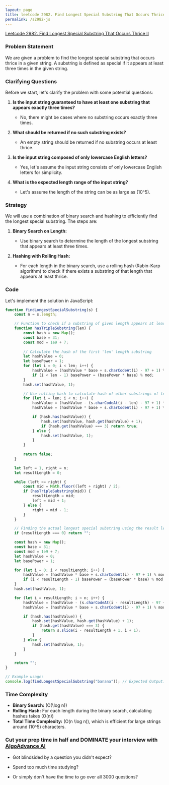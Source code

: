 ```yaml
---
layout: page
title: leetcode 2982. Find Longest Special Substring That Occurs Thrice II
permalink: /s2982-js
---
```

[Leetcode 2982. Find Longest Special Substring That Occurs Thrice II](https://algoadvance.github.io/algoadvance/l2982)
### Problem Statement

We are given a problem to find the longest special substring that occurs thrice in a given string. A substring is defined as special if it appears at least three times in the given string.

### Clarifying Questions

Before we start, let's clarify the problem with some potential questions:

1. **Is the input string guaranteed to have at least one substring that appears exactly three times?**
   - No, there might be cases where no substring occurs exactly three times.

2. **What should be returned if no such substring exists?**
   - An empty string should be returned if no substring occurs at least thrice.

3. **Is the input string composed of only lowercase English letters?**
   - Yes, let's assume the input string consists of only lowercase English letters for simplicity.

4. **What is the expected length range of the input string?**
   - Let's assume the length of the string can be as large as \(10^5\).

### Strategy

We will use a combination of binary search and hashing to efficiently find the longest special substring. The steps are:

1. **Binary Search on Length:**
   - Use binary search to determine the length of the longest substring that appears at least three times.

2. **Hashing with Rolling Hash:**
   - For each length in the binary search, use a rolling hash (Rabin-Karp algorithm) to check if there exists a substring of that length that appears at least thrice.

### Code

Let's implement the solution in JavaScript:

```javascript
function findLongestSpecialSubstring(s) {
    const n = s.length;

    // Function to check if a substring of given length appears at least thrice.
    function hasTripleSubstring(len) {
        const hash = new Map();
        const base = 31;
        const mod = 1e9 + 7;
        
        // Calculate the hash of the first 'len' length substring
        let hashValue = 0;
        let basePower = 1;
        for (let i = 0; i < len; i++) {
            hashValue = (hashValue * base + s.charCodeAt(i) - 97 + 1) % mod;
            if (i < len - 1) basePower = (basePower * base) % mod;
        }
        hash.set(hashValue, 1);

        // Use rolling hash to calculate hash of other substrings of length 'len'
        for (let i = len; i < n; i++) {
            hashValue = (hashValue - (s.charCodeAt(i - len) - 97 + 1) * basePower % mod + mod) % mod;
            hashValue = (hashValue * base + s.charCodeAt(i) - 97 + 1) % mod;

            if (hash.has(hashValue)) {
                hash.set(hashValue, hash.get(hashValue) + 1);
                if (hash.get(hashValue) === 3) return true;
            } else {
                hash.set(hashValue, 1);
            }
        }
        
        return false;
    }

    let left = 1, right = n;
    let resultLength = 0;

    while (left <= right) {
        const mid = Math.floor((left + right) / 2);
        if (hasTripleSubstring(mid)) {
            resultLength = mid;
            left = mid + 1;
        } else {
            right = mid - 1;
        }
    }

    // Finding the actual longest special substring using the result length
    if (resultLength === 0) return "";

    const hash = new Map();
    const base = 31;
    const mod = 1e9 + 7;
    let hashValue = 0;
    let basePower = 1;

    for (let i = 0; i < resultLength; i++) {
        hashValue = (hashValue * base + s.charCodeAt(i) - 97 + 1) % mod;
        if (i < resultLength - 1) basePower = (basePower * base) % mod;
    }
    hash.set(hashValue, 1);

    for (let i = resultLength; i < n; i++) {
        hashValue = (hashValue - (s.charCodeAt(i - resultLength) - 97 + 1) * basePower % mod + mod) % mod;
        hashValue = (hashValue * base + s.charCodeAt(i) - 97 + 1) % mod;

        if (hash.has(hashValue)) {
            hash.set(hashValue, hash.get(hashValue) + 1);
            if (hash.get(hashValue) === 3) {
                return s.slice(i - resultLength + 1, i + 1);
            }
        } else {
            hash.set(hashValue, 1);
        }
    }

    return "";
}

// Example usage:
console.log(findLongestSpecialSubstring("banana")); // Expected Output: "ana"
```

### Time Complexity

- **Binary Search:** \(O(\log n)\)
- **Rolling Hash:** For each length during the binary search, calculating hashes takes \(O(n)\)
- **Total Time Complexity:** \(O(n \log n)\), which is efficient for large strings around \(10^5\) characters.


### Cut your prep time in half and DOMINATE your interview with [AlgoAdvance AI](https://algoAdvance.com)

- Got blindsided by a question you didn't expect?

- Spend too much time studying?

- Or simply don't have the time to go over all 3000 questions?

